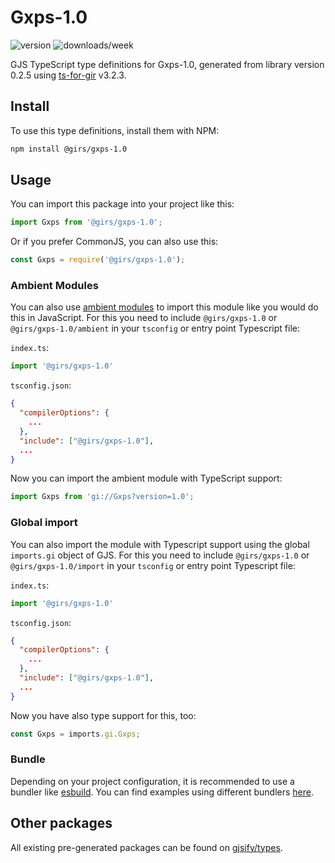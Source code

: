 
# Gxps-1.0

![version](https://img.shields.io/npm/v/@girs/gxps-1.0)
![downloads/week](https://img.shields.io/npm/dw/@girs/gxps-1.0)


GJS TypeScript type definitions for Gxps-1.0, generated from library version 0.2.5 using [ts-for-gir](https://github.com/gjsify/ts-for-gir) v3.2.3.


## Install

To use this type definitions, install them with NPM:
```bash
npm install @girs/gxps-1.0
```

## Usage

You can import this package into your project like this:
```ts
import Gxps from '@girs/gxps-1.0';
```

Or if you prefer CommonJS, you can also use this:
```ts
const Gxps = require('@girs/gxps-1.0');
```

### Ambient Modules

You can also use [ambient modules](https://github.com/gjsify/ts-for-gir/tree/main/packages/cli#ambient-modules) to import this module like you would do this in JavaScript.
For this you need to include `@girs/gxps-1.0` or `@girs/gxps-1.0/ambient` in your `tsconfig` or entry point Typescript file:

`index.ts`:
```ts
import '@girs/gxps-1.0'
```

`tsconfig.json`:
```json
{
  "compilerOptions": {
    ...
  },
  "include": ["@girs/gxps-1.0"],
  ...
}
```

Now you can import the ambient module with TypeScript support: 

```ts
import Gxps from 'gi://Gxps?version=1.0';
```

### Global import

You can also import the module with Typescript support using the global `imports.gi` object of GJS.
For this you need to include `@girs/gxps-1.0` or `@girs/gxps-1.0/import` in your `tsconfig` or entry point Typescript file:

`index.ts`:
```ts
import '@girs/gxps-1.0'
```

`tsconfig.json`:
```json
{
  "compilerOptions": {
    ...
  },
  "include": ["@girs/gxps-1.0"],
  ...
}
```

Now you have also type support for this, too:

```ts
const Gxps = imports.gi.Gxps;
```

### Bundle

Depending on your project configuration, it is recommended to use a bundler like [esbuild](https://esbuild.github.io/). You can find examples using different bundlers [here](https://github.com/gjsify/ts-for-gir/tree/main/examples).

## Other packages

All existing pre-generated packages can be found on [gjsify/types](https://github.com/gjsify/types).

